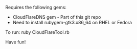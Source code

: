 Requires the following gems:

- CloudFlareDNS gem - Part of this git repo
- Need to install rubygem-gtk3.x86_64 on RHEL or Fedora

To run:
   ruby CloudFlareTool.rb

Have fun!

